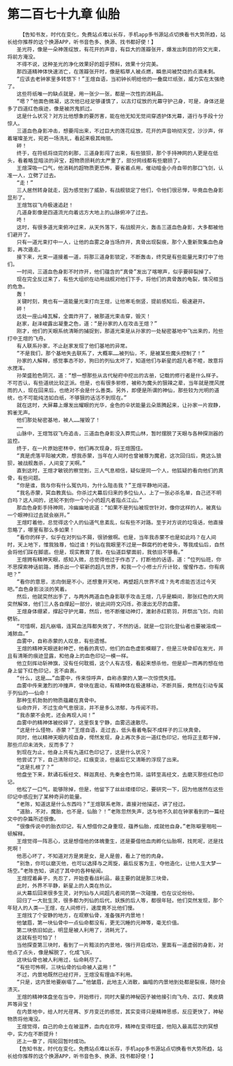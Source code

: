 # 第二百七十九章 仙胎
        【告知书友，时代在变化，免费站点难以长存，手机app多书源站点切换看书大势所趋，站长给你推荐的这个换源APP，听书音色多、换源、找书都好使！】
       圣光符，像是一朵神莲绽放，有花开的声音，有巨大的莲瓣张开，爆发出刺目的符文光束，将前方淹没。
       不得不说，这种圣光的净化效果好的超乎预料，效果十分完美。
       那四道精神体快速消亡，在莲瓣张开时，像是稻草人被点燃，瞬息间被焚烧的点滴未剩。
       “应该去老钟家里多转悠下！”王煊自语，当初钟长明给他的一叠腐烂纸张，威力实在太强绝了。
       这些符纸唯一的缺点就是，用一张少一张，都是一次性的消耗品。
       “嗯？”他面色微凝，这次他已经足够谨慎了，以古灯绽放的光幕守护己身，可是，身体还是多了四道红色痕迹，像是被厉鬼抓过。
       这是什么状况？对方比他想象的要厉害，能在他无知无觉间穿透护体光幕，道行与手段十分惊人。
       三道血色身影冲击，想要闯出来，不过巨大的莲花绽放，花开的声音响彻天空，沙沙声，伴着璀璨圣光，宛若一场洗礼，看起来极其绚丽。
       砰！
       终于，在符纸将烧完的刹那，三道身影闯了出来，有些狼狈，那个手持神网的人更是在低头，看着略显暗淡的异宝，超物质损耗的太严重了，部分网线都有些磨损了。
       王煊深吸一口气，他消耗的超物质更恐怖，要省着点用，催动暗金小舟自带的那口飞剑，认准一人，立劈了过去。
       “走！”
       三人居然转身就走，因为感觉到了威胁，有战舰锁定了他们，令他们很忌惮，毕竟血色身影显形了。
       王煊驾驭飞舟极速追赶！
       几道身影像是四道流光向着远方大地上的山脉俯冲了过去。
       咚！
       这时，有很多道光束俯冲过来，从天外落下，有战舰开火，轰击三道血色身影，大多都被他们避开了。
       只有一道光束打中一人，让他的血雾之身当场炸开，真骨出现裂痕，那个人重新聚集血色身影，再次遁走。
       接下来，光束一道接着一道，将那三道身影锁定，不断轰击，终究是有些能量光束打中了他们。
       一时间，三道血色身影不时炸开，他们蕴含的“真骨”发出了喀嚓声，似乎要碎裂掉了。
       现在完全反过来了，有些大组织在动用战舰对他们下手，将他们的真骨轰的龟裂，情况相当的危急。
       轰！
       关键时刻，竟也有一道能量光束打向王煊，让他寒毛倒竖，提前感知后，极速避开。
       砰！
       远处一座山峰瓦解，全面炸开了，被那道光束击穿，毁灭！
       赵家，赵泽峻露出凝重之色，道：“是孙家的人在攻击王煊？”
       刚才，他们的天眼系统清晰的捕捉到，那道光束是从孙家的一处秘密基地中飞出来的，险些打中王煊的飞舟。
       有人联系孙家，不止赵家发现了他们基地的异常。
       “不是我们，那个基地失去联系了，大概率……被列仙，不，是被某些魔头控制了！”
       孙家的人解释，感觉事态不妙，狗曰的列仙太坏了，知道他们与新星的超凡者不睦，故意将水搅浑。
       孙荣盛脸色阴沉，道：“想一想那些从古代秘府中挖出的古册，记载的修行者是什么样子。不可否认，有些道统比较正派。但是，也有很多邪修，被称为魔头的狠辣之辈，当年就是搅风搅雨的人，现在回来后，也绝对不会是什么善类。另外，即便是所谓的神仙，那些较为光明的道统，也不可能纯洁如白纸，不够狠的话活不到现在。”
       就在这时，大屏幕上爆发出耀眼的光华，金色的伞状能量云朵蒸腾起来，让孙家一片寂静，鸦雀无声。
       他们那处秘密基地，被人……摧毁了！
       ……
       山脉中，王煊驾驭飞舟追击，三道血色身影没入莽荒山林，暂时摆脱了天眼与各种探测器的监控。
       终于，在一片原始密林中，他们再次现身，将王煊围住。
       “真是虎落平阳被犬欺，想我赤蒙，当年在人间时也曾被尊为魔君，这次回归后，竟这么狼狈，被战舰轰杀，人间变了天啊。”
       直到这时，王煊才敏锐的察觉到，三人气息相信，疑似是同一个人，他狐疑的看向他们的真骨，有些问题。
       “你是谁，我与你有什么冤仇吗，为什么阻击我？”王煊平静地问道。
       “我名赤蒙，冥血教真仙。你杀过大幕后归来的多位仙人，上了一张必杀名单，自己还不明白吗？这人间的，还轮不到你一个小小的超凡者指点江山。”
       那血色身影手持神网，冷幽幽地说道：“如果不是列仙被现世针对，像你这样的人，被真仙一个眼神扫过去就会崩开。”
       王煊盯着他，总觉得这个人的仙道气息紊乱，似有些不对路。至于对方说的垃圾话，他直接忽略了，哪里有那么多如果！
       “看你的样子，似乎在对列仙不屑，很骄傲啊。也是，当年我赤蒙不也是如此吗？在人间时，天上地下，惟我独尊，怕过谁！列仙在我眼里不过是一群腐朽的老骨头，等我成仙后，自然会将他们踩在脚底。但是，现实教育了我，在仙道巨擘面前，我依旧不够看。”
       王煊拥有精神天眼，感知入微，总觉得他过于作态了，打断他的话语，道：“位列仙班，你不思探索神话前路，搏杀出一个崭新的超凡世界，和我一个小修士斤斤计较，惺惺作态，你有病吧？”
       “看你的意思，志向倒是不小，还想重开天地，再塑超凡世界不成？先考虑能否活过今天吧。”血色身影淡淡的笑着。
       然后，他就突然出手了，与两外两道血色身影联手攻击王煊，几乎是瞬间，那张红色的大网突然解体，他们三人各自撑起一部分，彼此间符文闪烁，弥漫出无尽的血雾。
       王煊身体绷紧，撑起守护光幕，然后，他不断催动神灯，激射赤红箭羽，并祭出飞剑，向前劈斩。
       “可惜啊，超凡崩塌，连冥血法阵都失效了，不然的话，就是一位羽化登仙者也要被溶成一滩脓血。”
       血雾中，自称赤蒙的人叹息，有些遗憾。
       王煊的精神天眼迸射神芒，他看的真切，他们的血色虚影模糊了，但是三块骨却在发光，并且有清晰的痕迹显露，和他身上的血色印记一模一样。
       他立刻挥动斩神旗，没有任何耽搁，这个人有古怪，看起来想杀他，但是却一而再的想在他身上留下红色印记，言不由衷。
       “什么，这是……”血雾中，传来惊呼声，自称赤蒙的人第一次惊慌失措。
       血雾中传来激烈的冲撞声，骨块在震动，有精神体在极速移动，不断共振，竟然在引动专属于列仙的——仙命！
       那种生机勃勃的物质蕴藏在真骨中。
       仙命炸开，不过生命气息很淡，并不是多么浓郁，与传闻不符。
       “我赤蒙不会死，还会再现人间！”
       血雾中的精神体被绞碎了，这里恢复宁静，血雾迅速散尽。
       “这是什么怪物，赤蒙？”王煊自语，走过去，低头看着龟裂不成样子的三块真骨。
       同时，他以精神天眼内视自身，愕然发现，身上再次多出一道红色印记，他将正主都干掉，那些爪印未消失，反而多了？
       到现在为止，他身上共有九道红色印记了，这是什么状况？
       他尝试了下，自己清除印记，红痕变淡，但最后它又清晰的浮现了出来。
       “这是扎根了？”
       他盘坐下来，默诵石板经文、释迦真经、先秦金色竹简，运转至高经文，去磨灭那些红色印记。
       他松了一口气，能够除掉，但是，他留下了丝丝缕缕印记，要研究一下，因为他居然在这些印记中感应到了某种奇异的能量。
       “老陈，知道这是什么东西吗？”王煊联系老陈，直接对他描述，讲了经过。
       “道胎，不对，魔胎，也不是，仙胎？！”老陈忽然失声，这与他不久前在钟家看到的一篇经文中的杂篇所述很像。
       “很像传说中的胎衣印记，有人想借你之身重现，蕴养仙胎，成就他自身。”老陈噼里啪啦一顿解释。
       王煊觉得一阵恶心，这是想借他的体魄重生，还是要借他血肉孵化仙胎啊，找死呢，还是找死啊！
       他恶心坏了，不知道对方是男是女，是人是兽，看上了他的肉身。
       “别急，你可以磨灭他，也可以选择与之周旋，最后反客为主，夺他造化，让他人生大梦一场空。”老陈告知，讲述了其中的各种秘闻。
       王煊捏着鼻子，先忍了，开始查看战利品，最主要的就是那三块骨。
       此时，外界不平静，新星上的人类在热议。
       从大幕后回来很多生灵，对列仙与人间超凡者间的第一次碰撞，也在议论纷纷。
       回归了一大批生灵，很多都为列仙的后代，妖族的后人等，都很年轻。他们突然发现，那个年轻人的人类——王煊，在人间修行，速度竟不比他们慢。
       王煊找了个安静的地方，在观察仙骨，准备强开内景地！
       他皱眉，第一块仙骨中一点仙命都没有，更无沉睡的元神等，毫无价值。
       第二块依旧如此，明显是被人利用了，消耗光了。
       这就有些可怕了！
       当他探查第三块时，看到了一片黯淡的内景地，强行开启成功，里面有一道虚弱的身影，对他点了点头，像是解脱了，化成飞灰。
       这块仙骨也被人利用过，仙命耗尽了。
       “有些可怖啊，三块仙骨的仙命被人盗用！”
       不过，内景地既然已经打开，王煊没有理由不利用。
       “只是，这内景地要崩塌了……”他皱眉，此地主人消散，幽暗的内景地到处都是裂痕，随时会溃灭。
       王煊的精神体盘坐在当中，开始修行，同时大量的神秘因子被他接引向飞舟、古灯、黄皮葫芦等异宝！
       在内景地中，给人时光荏苒、岁月变迁的感觉，其实变得只是精神思感，反应更快了，神秘物质将他淹没。
       王煊觉得，自己的命土在被滋养，血肉在欢呼，精神在变得旺盛，他陷入最高层次的冥想中，实力在不断提升！
       还上一章了，闯轮回暂时成功。
       【告知书友，时代在变化，免费站点难以长存，手机app多书源站点切换看书大势所趋，站长给你推荐的这个换源APP，听书音色多、换源、找书都好使！】